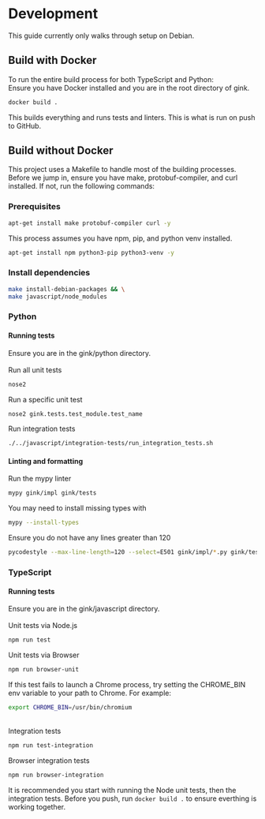 # Development

This guide currently only walks through setup on Debian.

## Build with Docker

To run the entire build process for both TypeScript and Python: \
Ensure you have Docker installed and you are in the root directory of gink.

```sh
docker build .
```

This builds everything and runs tests and linters. This is what is run on push to GitHub.

## Build without Docker

This project uses a Makefile to handle most of the building processes. Before we jump in, ensure you have make, protobuf-compiler, and curl installed. If not, run the following commands:

### Prerequisites

```sh
apt-get install make protobuf-compiler curl -y
```

This process assumes you have npm, pip, and python venv installed.

```sh
apt-get install npm python3-pip python3-venv -y
```

### Install dependencies

```sh
make install-debian-packages && \
make javascript/node_modules
```

### Python

#### Running tests

Ensure you are in the gink/python directory. \
\
Run all unit tests

```sh
nose2
```

Run a specific unit test

```sh
nose2 gink.tests.test_module.test_name
```

Run integration tests

```sh
./../javascript/integration-tests/run_integration_tests.sh
```

#### Linting and formatting

Run the mypy linter

```sh
mypy gink/impl gink/tests
```

You may need to install missing types with

```sh
mypy --install-types
```

Ensure you do not have any lines greater than 120

```sh
pycodestyle --max-line-length=120 --select=E501 gink/impl/*.py gink/tests/*.py

```

### TypeScript

#### Running tests

Ensure you are in the gink/javascript directory. \
\
Unit tests via Node.js

```sh
npm run test
```

Unit tests via Browser

```sh
npm run browser-unit
```

If this test fails to launch a Chrome process, try setting the CHROME_BIN env variable to your path to Chrome. For example:

```sh
export CHROME_BIN=/usr/bin/chromium
```

\
Integration tests

```sh
npm run test-integration
```

Browser integration tests

```sh
npm run browser-integration
```

It is recommended you start with running the Node unit tests, then the integration tests. Before you push, run `docker build .` to ensure everthing is working together.
